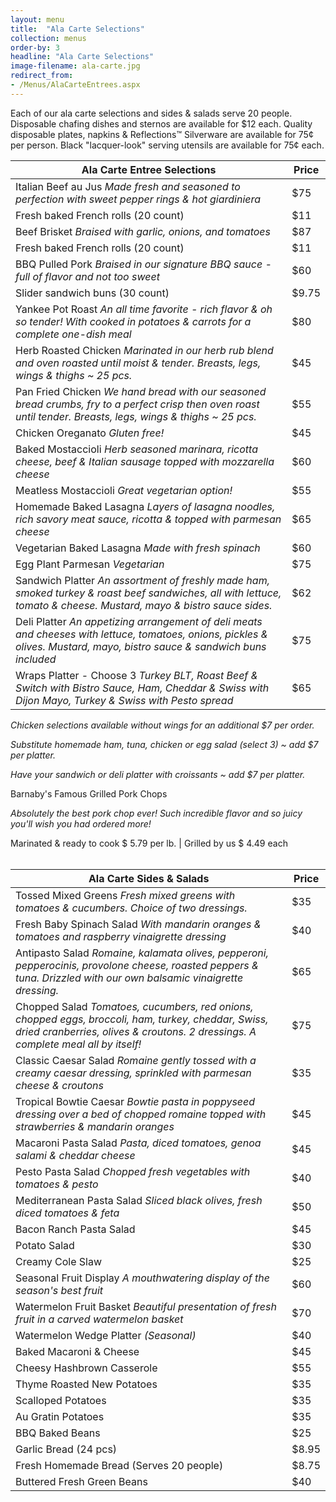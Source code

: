 ```yaml
---
layout: menu
title:  "Ala Carte Selections"
collection: menus
order-by: 3
headline: "Ala Carte Selections"
image-filename: ala-carte.jpg
redirect_from:
- /Menus/AlaCarteEntrees.aspx
---
```


Each of our ala carte selections and sides & salads serve 20 people. Disposable chafing dishes and sternos are available for $12 each.
Quality disposable plates, napkins & Reflections™ Silverware are available for 75¢ per person.
Black "lacquer-look" serving utensils are available for 75¢ each.



Ala Carte Entree Selections | Price
----------|-----------
Italian Beef au Jus *Made fresh and seasoned to perfection with sweet pepper rings & hot giardiniera* | $75
Fresh baked French rolls (20 count) | $11
Beef Brisket *Braised with garlic, onions, and tomatoes* | $87
Fresh baked French rolls (20 count) | $11
BBQ Pulled Pork *Braised in our signature BBQ sauce - full of flavor and not too sweet* | $60
Slider sandwich buns (30 count) | $9.75
Yankee Pot Roast *An all time favorite - rich flavor & oh so tender! With cooked in potatoes & carrots for a complete one-dish meal* | $80
Herb Roasted Chicken *Marinated in our herb rub blend and oven roasted until moist & tender. Breasts, legs, wings & thighs ~ 25 pcs.* | $45
Pan Fried Chicken *We hand bread with our seasoned bread crumbs, fry to a perfect crisp then oven roast until tender. Breasts, legs, wings & thighs ~ 25 pcs.* | $55
Chicken Oreganato *Gluten free!* | $45
Baked Mostaccioli *Herb seasoned marinara, ricotta cheese, beef & Italian sausage topped with mozzarella cheese* | $60
Meatless Mostaccioli *Great vegetarian option!* | $55
Homemade Baked Lasagna *Layers of lasagna noodles, rich savory meat sauce, ricotta & topped with parmesan cheese* | $65
Vegetarian Baked Lasagna *Made with fresh spinach* | $60
Egg Plant Parmesan *Vegetarian* | $75
Sandwich Platter *An assortment of freshly made ham, smoked turkey & roast beef sandwiches, all with lettuce, tomato & cheese. Mustard, mayo & bistro sauce sides.* | $62
Deli Platter *An appetizing arrangement of deli meats and cheeses with lettuce, tomatoes, onions, pickles & olives. Mustard, mayo, bistro sauce & sandwich buns included* | $75
Wraps Platter - Choose 3 *Turkey BLT, Roast Beef & Switch with Bistro Sauce, Ham, Cheddar & Swiss with Dijon Mayo, Turkey & Swiss with Pesto spread* | $65

*Chicken selections available without wings for an additional $7 per order.*

*Substitute homemade ham, tuna, chicken or egg salad (select 3) ~ add $7 per platter.*

*Have your sandwich or deli platter with croissants ~ add $7 per platter.*

Barnaby's Famous Grilled Pork Chops

*Absolutely the best pork chop ever! Such incredible flavor and so juicy you'll wish you had ordered more!*

Marinated & ready to cook $ 5.79 per lb. | Grilled by us $ 4.49 each
<br /><br />

Ala Carte Sides & Salads | Price
---------|---------
Tossed Mixed Greens *Fresh mixed greens with tomatoes & cucumbers. Choice of two dressings.* | $35
Fresh Baby Spinach Salad *With mandarin oranges & tomatoes and raspberry vinaigrette dressing* | $40
Antipasto Salad *Romaine, kalamata olives, pepperoni, pepperocinis, provolone cheese, roasted peppers & tuna. Drizzled with our own balsamic vinaigrette dressing.* | $65
Chopped Salad *Tomatoes, cucumbers, red onions, chopped eggs, broccoli, ham, turkey, cheddar, Swiss, dried cranberries, olives & croutons. 2 dressings. A complete meal all by itself!* | $75
Classic Caesar Salad *Romaine gently tossed with a creamy caesar dressing, sprinkled with parmesan cheese & croutons* | $35
Tropical Bowtie Caesar *Bowtie pasta in poppyseed dressing over a bed of chopped romaine topped with strawberries & mandarin oranges* | $45
Macaroni Pasta Salad *Pasta, diced tomatoes, genoa salami & cheddar cheese* | $45
Pesto Pasta Salad *Chopped fresh vegetables with tomatoes & pesto* | $40
Mediterranean Pasta Salad *Sliced black olives, fresh diced tomatoes & feta* | $50
Bacon Ranch Pasta Salad | $45
Potato Salad | $30
Creamy Cole Slaw | $25
Seasonal Fruit Display *A mouthwatering display of the season's best fruit* | $60
Watermelon Fruit Basket *Beautiful presentation of fresh fruit in a carved watermelon basket* | $70
Watermelon Wedge Platter *(Seasonal)* | $40
Baked Macaroni & Cheese | $45
Cheesy Hashbrown Casserole | $55
Thyme Roasted New Potatoes | $35
Scalloped Potatoes | $35
Au Gratin Potatoes | $35
BBQ Baked Beans | $25
Garlic Bread (24 pcs) | $8.95
Fresh Homemade Bread (Serves 20 people) | $8.75
Buttered Fresh Green Beans |$40

